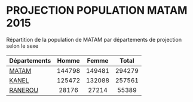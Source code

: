 # PROJECTION POPULATION MATAM 2015
	
Répartition de la population de MATAM par départements de projection selon le sexe
	
| Départements  | Homme | Femme | Total |
| --------- |:-----:|:-----:|:-----:|
| [MATAM](MATAM) | 144798 | 149481 | 294279 |
| [KANEL](KANEL) | 125472 | 132088 | 257561 |
| [RANEROU](RANEROU) | 28176 | 27214 | 55389 |
